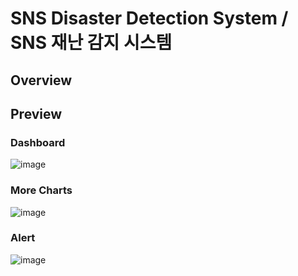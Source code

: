# SNS Disaster Detection System / SNS 재난 감지 시스템

## Overview


## Preview
### Dashboard
![image](https://user-images.githubusercontent.com/49024048/142773268-ccbc275d-17a2-4808-a9aa-86aafe06c3f3.png)
### More Charts
![image](https://user-images.githubusercontent.com/49024048/142773742-8813fb07-1aa3-4e96-a08a-97bcf9fb7e00.png)
### Alert
![image](https://user-images.githubusercontent.com/49024048/142773559-632b0f23-8b1a-49a8-8b15-327a58f94450.png)
